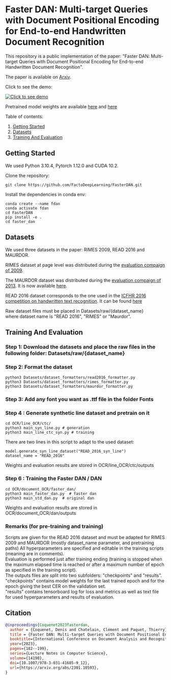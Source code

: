 # Faster DAN: Multi-target Queries with Document Positional Encoding for End-to-end Handwritten Document Recognition
This repository is a public implementation of the paper: "Faster DAN: Multi-target Queries with Document Positional Encoding for End-to-end Handwritten Document Recognition".

The paper is available on [Arxiv](https://arxiv.org/abs/2301.10593).

Click to see the demo:

[![Click to see demo](https://img.youtube.com/vi/fbLGhGN7ocg/0.jpg)](https://youtu.be/fbLGhGN7ocg?list=PLW90lu1l3ue9a2I9i0CLZM_orlnxoxv3g)


Pretrained model weights are available [here](https://git.litislab.fr/dcoquenet/fasterdan) and [here](https://zenodo.org/record/7568900#.Y9Iz_hyZPbY)


Table of contents:
1. [Getting Started](#Getting-Started)
2. [Datasets](#Datasets)
3. [Training And Evaluation](#Training-and-evaluation)

## Getting Started

We used Python 3.10.4, Pytorch 1.12.0 and CUDA 10.2.

Clone the repository:

```
git clone https://github.com/FactoDeepLearning/FasterDAN.git
```

Install the dependencies in conda env:

```
conda create --name fdan
conda activate fdan
cd FasterDAN
pip install -e .
cd faster_dan
```


## Datasets
We used three datasets in the paper: RIMES 2009, READ 2016 and MAURDOR.

RIMES dataset at page level was distributed during the [evaluation compaign of 2009](https://ieeexplore.ieee.org/document/5277557).

The MAURDOR dataset was distributed during the [evaluation compaign of 2013](https://ieeexplore.ieee.org/document/6854572). It is now available [here](https://catalogue.elra.info/en-us/repository/browse/ELRA-E0045/). 

READ 2016 dataset corresponds to the one used in the [ICFHR 2016 competition on handwritten text recognition](https://ieeexplore.ieee.org/document/7814136).
It can be found [here](https://zenodo.org/record/1164045#.YiINkBvjKEA)



Raw dataset files must be placed in Datasets/raw/{dataset_name} \
where dataset name is "READ 2016", "RIMES" or "Maurdor".

## Training And Evaluation
### Step 1: Download the datasets and place the raw files in the following folder: Datasets/raw/{dataset_name}

### Step 2: Format the dataset
```
python3 Datasets/dataset_formatters/read2016_formatter.py
python3 Datasets/dataset_formatters/rimes_formatter.py
python3 Datasets/dataset_formatters/maurdor_formatter.py
```

### Step 3: Add any font you want as .ttf file in the folder Fonts

### Step 4 : Generate synthetic line dataset and pretrain on it
```
cd OCR/line_OCR/ctc/
python3 main_syn_line.py # generation
python3 main_line_ctc_syn.py # training
```
There are two lines in this script to adapt to the used dataset:
```
model.generate_syn_line_dataset("READ_2016_syn_line")
dataset_name = "READ_2016"
```

Weights and evaluation results are stored in OCR/line_OCR/ctc/outputs

### Step 6 : Training the Faster DAN / DAN
```
cd OCR/document_OCR/faster_dan/
python3 main_faster_dan.py  # faster dan
python3 main_std_dan.py  # original dan
```


Weights and evaluation results are stored in OCR/document_OCR/dan/outputs


### Remarks (for pre-training and training)
Scripts are given for the READ 2016 dataset and must be adapted for RIMES 2009 and MAURDOR (mostly dataset_name parameter, and pretraining paths)
All hyperparameters are specified and editable in the training scripts (meaning are in comments).\
Evaluation is performed just after training ending (training is stopped when the maximum elapsed time is reached or after a maximum number of epoch as specified in the training script).\
The outputs files are split into two subfolders: "checkpoints" and "results". \
"checkpoints" contains model weights for the last trained epoch and for the epoch giving the best CER on the validation set. \
"results" contains tensorboard log for loss and metrics as well as text file for used hyperparameters and results of evaluation.
## Citation

```bibtex
@inproceedings{Coquenet2023fasterdan,
  author = {Coquenet, Denis and Chatelain, Clément and Paquet, Thierry},
  title = {Faster DAN: Multi-target Queries with Document Positional Encoding for End-to-end Handwritten Document Recognition},
  booktitle={International Conference on Document Analysis and Recognition (ICDAR)},
  year={2023},
  pages={182--199},
  series={Lecture Notes in Computer Science},
  volume={14190},
  doi={10.1007/978-3-031-41685-9_12},
  url={https://arxiv.org/abs/2301.10593},
}
```

